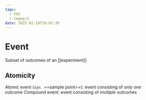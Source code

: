 ```yaml
---
tags:
  - PAS
  - Cegep/2
date: 2025-02-18T19:02:39
---
```


# Event

Subset of outcomes of an [[experiment]]

## Atomicity

*Atomic* event (`syn.` ==sample point==): event consisting of *only one* outcome
*Compound* event: event consisting of *multiple* outcomes